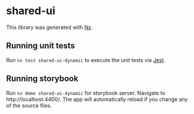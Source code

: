 # shared-ui

This library was generated with [Nx](https://nx.dev).

## Running unit tests

Run `nx test shared-ui-dynamic` to execute the unit tests via [Jest](https://jestjs.io).

## Running storybook

Run `nx demo shared-ui-dynamic` for storybook server. Navigate to http://localhost:4400/. The app will automatically reload if you change any of the source files.
